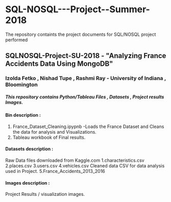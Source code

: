 # SQL-NOSQL---Project--Summer-2018
The repository containts the project documents for SQL/NOSQL project performed
## SQLNOSQL-Project-SU-2018 - "Analyzing France Accidents Data Using  MongoDB"
### Izolda Fetko , Nishad Tupe , Rashmi Ray - University of Indiana , Bloomington 
##### This repository contains Python/Tableau Files , Datasets , Project results  Images. 

#### Bin description :

1. France_Dataset_Cleaning.ipypnb -Loads the France Dataset and Cleans the data for analysis and Visualizations. 
2. Tableau workbook of Final results.

#### Datasets description :
Raw Data files downloaded from Kaggle.com
1.characteristics.csv
2.places.csv
3.users.csv
4.vehicles.csv
Cleaned data CSV for data analysis used in Project.
5.France_Accidents_2013_2016

#### Images description :
Project Results / visualization images. 
